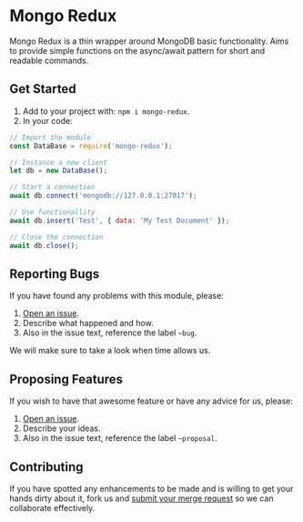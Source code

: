 
# Mongo Redux

Mongo Redux is a thin wrapper around MongoDB basic functionality. Aims to provide
simple functions on the async/await pattern for short and readable commands.

## Get Started
1. Add to your project with: `npm i mongo-redux`.
2. In your code:

```js
// Import the module
const DataBase = require('mongo-redux');

// Instance a new client
let db = new DataBase();

// Start a connection
await db.connect('mongodb://127.0.0.1:27017');

// Use functionallity
await db.insert('Test', { data: 'My Test Document' });

// Close the connection
await db.close();
```

## Reporting Bugs
If you have found any problems with this module, please:

1. [Open an issue](https://gitlab.com/GCSBOSS/mongo-redux/issues/new).
2. Describe what happened and how.
3. Also in the issue text, reference the label `~bug`.

We will make sure to take a look when time allows us.

## Proposing Features
If you wish to have that awesome feature or have any advice for us, please:
1. [Open an issue](https://gitlab.com/GCSBOSS/mongo-redux/issues/new).
2. Describe your ideas.
3. Also in the issue text, reference the label `~proposal`.

## Contributing
If you have spotted any enhancements to be made and is willing to get your hands dirty about it, fork us and [submit your merge request](https://gitlab.com/GCSBOSS/mongo-redux/merge_requests/new) so we can collaborate effectively.
